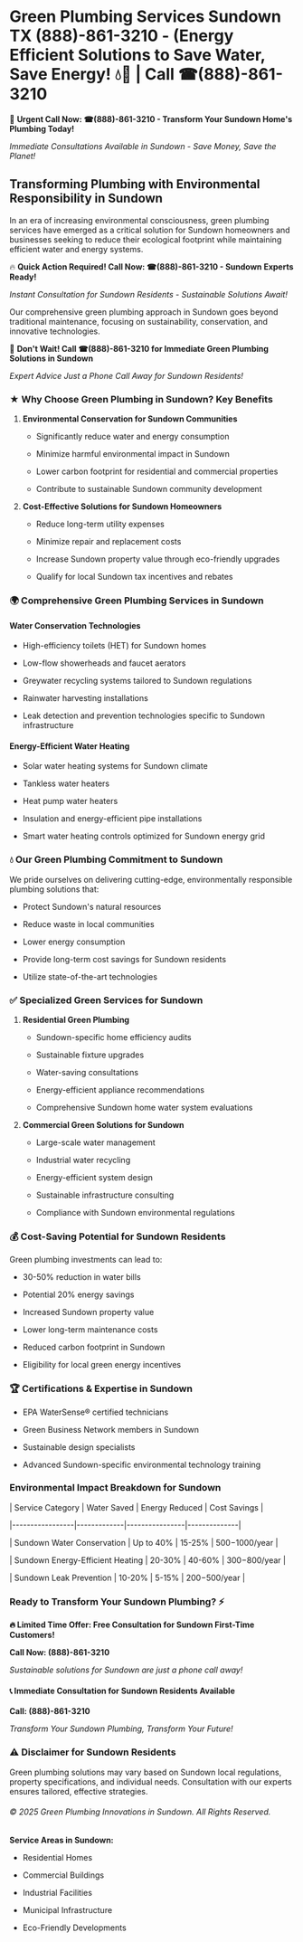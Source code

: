 # Green Plumbing Services Sundown TX (888)-861-3210 - (Energy Efficient Solutions to Save Water, Save Energy! 💧🌿 | Call ☎(888)-861-3210

🚨 **Urgent Call Now: ☎(888)-861-3210 - Transform Your Sundown Home's Plumbing Today!**
*Immediate Consultations Available in Sundown - Save Money, Save the Planet!*

## Transforming Plumbing with Environmental Responsibility in Sundown

In an era of increasing environmental consciousness, green plumbing services have emerged as a critical solution for Sundown homeowners and businesses seeking to reduce their ecological footprint while maintaining efficient water and energy systems. 

🔥 **Quick Action Required! Call Now: ☎(888)-861-3210 - Sundown Experts Ready!**
*Instant Consultation for Sundown Residents - Sustainable Solutions Await!*

Our comprehensive green plumbing approach in Sundown goes beyond traditional maintenance, focusing on sustainability, conservation, and innovative technologies.

🚨 **Don't Wait! Call ☎(888)-861-3210 for Immediate Green Plumbing Solutions in Sundown**
*Expert Advice Just a Phone Call Away for Sundown Residents!*

### ★ Why Choose Green Plumbing in Sundown? Key Benefits

1. **Environmental Conservation for Sundown Communities** 
   - Significantly reduce water and energy consumption
   - Minimize harmful environmental impact in Sundown
   - Lower carbon footprint for residential and commercial properties
   - Contribute to sustainable Sundown community development

2. **Cost-Effective Solutions for Sundown Homeowners** 
   - Reduce long-term utility expenses
   - Minimize repair and replacement costs
   - Increase Sundown property value through eco-friendly upgrades
   - Qualify for local Sundown tax incentives and rebates

### 🌍 Comprehensive Green Plumbing Services in Sundown

#### Water Conservation Technologies
- High-efficiency toilets (HET) for Sundown homes
- Low-flow showerheads and faucet aerators
- Greywater recycling systems tailored to Sundown regulations
- Rainwater harvesting installations
- Leak detection and prevention technologies specific to Sundown infrastructure

#### Energy-Efficient Water Heating
- Solar water heating systems for Sundown climate
- Tankless water heaters
- Heat pump water heaters
- Insulation and energy-efficient pipe installations
- Smart water heating controls optimized for Sundown energy grid

### 💧 Our Green Plumbing Commitment to Sundown

We pride ourselves on delivering cutting-edge, environmentally responsible plumbing solutions that:
- Protect Sundown's natural resources
- Reduce waste in local communities
- Lower energy consumption
- Provide long-term cost savings for Sundown residents
- Utilize state-of-the-art technologies

### ✅ Specialized Green Services for Sundown

1. **Residential Green Plumbing**
   - Sundown-specific home efficiency audits
   - Sustainable fixture upgrades
   - Water-saving consultations
   - Energy-efficient appliance recommendations
   - Comprehensive Sundown home water system evaluations

2. **Commercial Green Solutions for Sundown**
   - Large-scale water management
   - Industrial water recycling
   - Energy-efficient system design
   - Sustainable infrastructure consulting
   - Compliance with Sundown environmental regulations

### 💰 Cost-Saving Potential for Sundown Residents

Green plumbing investments can lead to:
- 30-50% reduction in water bills
- Potential 20% energy savings
- Increased Sundown property value
- Lower long-term maintenance costs
- Reduced carbon footprint in Sundown
- Eligibility for local green energy incentives

### 🏆 Certifications & Expertise in Sundown

- EPA WaterSense® certified technicians
- Green Business Network members in Sundown
- Sustainable design specialists
- Advanced Sundown-specific environmental technology training

### Environmental Impact Breakdown for Sundown

| Service Category | Water Saved | Energy Reduced | Cost Savings |
|-----------------|-------------|----------------|--------------|
| Sundown Water Conservation | Up to 40% | 15-25% | $500-$1000/year |
| Sundown Energy-Efficient Heating | 20-30% | 40-60% | $300-$800/year |
| Sundown Leak Prevention | 10-20% | 5-15% | $200-$500/year |

### Ready to Transform Your Sundown Plumbing? ⚡

**🔥 Limited Time Offer: Free Consultation for Sundown First-Time Customers!**

**Call Now: (888)-861-3210**
*Sustainable solutions for Sundown are just a phone call away!*

#### 📞 Immediate Consultation for Sundown Residents Available

**Call: (888)-861-3210**
*Transform Your Sundown Plumbing, Transform Your Future!*

### ⚠️ Disclaimer for Sundown Residents

Green plumbing solutions may vary based on Sundown local regulations, property specifications, and individual needs. Consultation with our experts ensures tailored, effective strategies.

###### © 2025 Green Plumbing Innovations in Sundown. All Rights Reserved.

**Service Areas in Sundown:** 
- Residential Homes
- Commercial Buildings
- Industrial Facilities
- Municipal Infrastructure
- Eco-Friendly Developments